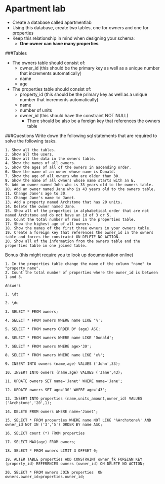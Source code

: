 # Apartment lab

- Create a database called apartmentlab 
- Using this database, create two tables, one for owners and one for properties
- Keep this relationship in mind when designing your schema:
	+ **One owner can have many properties**

###Tables

- The owners table should consist of: 
	+ owner_id (this should be the primary key as well as a unique number that increments automatically)
	+ name
	+ age
- The properties table should consist of:
	+ property_id (this should be the primary key as well as a unique number that increments automatically)
	+ name
	+ number of units
	+ owner_id (this should have the constraint NOT NULL)
		+ There should be also be a foreign key that references the owners table

###Questions
Write down the following sql statements that are required to solve the following tasks.

```    
1. Show all the tables.
2. Show all the users. 
3. Show all the data in the owners table.
4. Show the names of all owners. 
5. Show the ages of all of the owners in ascending order. 
6. Show the name of an owner whose name is Donald. 
7. Show the age of all owners who are older than 30. 
8. Show the name of all owners whose name starts with an E. 
9. Add an owner named John who is 33 years old to the owners table.
10. Add an owner named Jane who is 43 years old to the owners table. 
11. Change Jane's age to 30. 
12. Change Jane's name to Janet. 
13. Add a property named Archstone that has 20 units. 
14. Delete the owner named Jane. 
15. Show all of the properties in alphabetical order that are not named Archstone and do not have an id of 3 or 5. 
16. Count the total number of rows in the properties table.
17. Show the highest age of all owners.
18. Show the names of the first three owners in your owners table.
19. Create a foreign key that references the owner_id in the owners table and forces the constraint ON DELETE NO ACTION. 
20. Show all of the information from the owners table and the properties table in one joined table.  
```
Bonus (this might require you to look up documentation online)

```
1. In the properties table change the name of the column "name" to "property_name". 
2. Count the total number of properties where the owner_id is between 1 and 3.

Answers

1. \dt

2. \du

3. SELECT * FROM owners;

4. SELECT * FROM owners WHERE name LIKE '%';

5. SELECT * FROM owners ORDER BY (age) ASC;

6. SELECT * FROM owners WHERE name LIKE 'Donald';

7. SELECT * FROM owners WHERE age>'30';

8. SELECT * FROM owners WHERE name LIKE 'e%';

9. INSERT INTO owners (name,age) VALUES ('John',33);

10. INSERT INTO owners (name,age) VALUES ('Jane',43);

11. UPDATE owners SET name='Janet' WHERE name='Jane';

12. UPDATE owners SET age='30' WHERE age='43';

13. INSERT INTO properties (name,units_amount,owner_id) VALUES ('Archstone','20',1);

14. DELETE FROM owners WHERE name='Janet';

15. SELECT * FROM properties WHERE name NOT LIKE '%Archstone%' AND owner_id NOT IN ('3','5') ORDER BY name ASC;

16. SELECT count (*) FROM properties

17. SELECT MAX(age) FROM owners;

18. SELECT * FROM owners LIMIT 3 OFFSET 0;

19. ALTER TABLE properties ADD CONSTRAINT owner_fk FOREIGN KEY (property_id) REFERENCES owners (owner_id) ON DELETE NO ACTION;

20. SELECT * FROM owners JOIN properties  ON owners.owner_id=properties.owner_id;
```